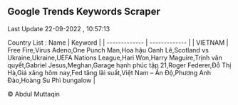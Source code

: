 

## Google Trends Keywords Scraper 
 
Last Update 22-09-2022 , 10:57:13

Country List :
 Name  | Keyword |
| ------------- | ------------- |
| VIETNAM | Free Fire,Virus Adeno,One Punch Man,Hoa hậu Oanh Lê,Scotland vs Ukraine,Ukraine,UEFA Nations League,Hari Won,Harry Maguire,Trịnh văn quyết,Gabriel Jesus,Meghan,Garage hạnh phúc tập 21,Roger Federer,Đỗ Thị Hà,Giá xăng hôm nay,Fed tăng lãi suất,Việt Nam – Ấn Độ,Phương Anh Đào,Hoàng Su Phì bungalow |



© Abdul Muttaqin 
